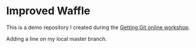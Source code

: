 # Improved Waffle
This is a demo repository I created during the [Getting Git online workshop](https://gettinggit.com/online-workshop).

Adding a line on my local master branch.
